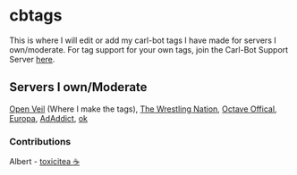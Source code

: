 # cbtags 
This is where I will edit or add my carl-bot tags I have made for servers I own/moderate. For tag support for your own tags, join the Carl-Bot Support Server [here](https://discord.gg/DSg744v).

## Servers I own/Moderate
[Open Veil](https://discord.gg/V4zXs3k) (Where I make the tags),
[The Wrestling Nation](https://discord.gg/tvsnf2c),
[Octave Offical](https://discord.gg/musicbot),
[Europa](https://discord.gg/H43z7hm),
[AdAddict](https://discord.gg/fk9jeKq),
[ok](https://discord.gg/hbAws6G)

### Contributions
Albert - [toxicitea ☕](https://discord.gg/4PM7QNr)
